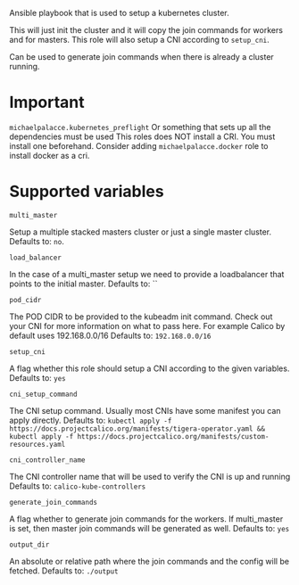 Ansible playbook that is used to setup a kubernetes cluster.

This will just init the cluster and it will copy the join commands for workers and for masters.
This role will also setup a CNI according to `setup_cni`.

Can be used to generate join commands when there is already a cluster running.

# Important
`michaelpalacce.kubernetes_preflight` Or something that sets up all the dependencies must be used
This roles does NOT install a CRI. You must install one beforehand. Consider adding `michaelpalacce.docker` role to install docker as a cri.

# Supported variables

~~~
multi_master
~~~
Setup a multiple stacked masters cluster or just a single master cluster.
Defaults to: `no`.

~~~
load_balancer
~~~
In the case of a multi_master setup we need to provide a loadbalancer that points to the initial master.
Defaults to: ``


~~~
pod_cidr
~~~
The POD CIDR to be provided to the kubeadm init command. Check out your CNI for more information on what to pass here. For example Calico 
by default uses 192.168.0.0/16
Defaults to: `192.168.0.0/16`


~~~
setup_cni
~~~
A flag whether this role should setup a CNI according to the given variables.
Defaults to: `yes`


~~~
cni_setup_command
~~~
The CNI setup command. Usually most CNIs have some manifest you can apply directly.
Defaults to: `kubectl apply -f https://docs.projectcalico.org/manifests/tigera-operator.yaml && kubectl apply -f https://docs.projectcalico.org/manifests/custom-resources.yaml`


~~~
cni_controller_name
~~~
The CNI controller name that will be used to verify the CNI is up and running
Defaults to: `calico-kube-controllers`



~~~
generate_join_commands
~~~
A flag whether to generate join commands for the workers.
If multi_master is set, then master join commands will be generated as well.
Defaults to: `yes`



~~~
output_dir
~~~
An absolute or relative path where the join commands and the config will be fetched.
Defaults to: `./output`